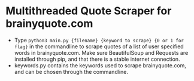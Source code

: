 # Multithreaded Quote Scraper for brainyquote.com
  - Type `python3 main.py {filename} {keyword to scrape} {0 or 1 for flag}` in the commandline to scrape quotes of a list of user specified words in brainyquote.com. Make sure BeautifulSoup and Requests are installed through pip, and that there is a stable internet connection.
  - keywords.py contains the keywords used to scrape brainyquote.com, and can be chosen through the commandline.

